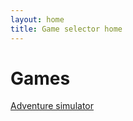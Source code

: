 ```yaml
---
layout: home
title: Game selector home
---
```


# Games

[Adventure simulator](adventure-simulator/)
